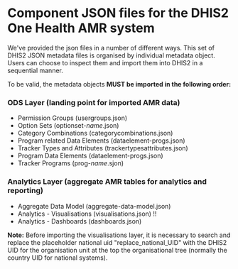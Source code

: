 # Component JSON files for the DHIS2 One Health AMR system

We've provided the json files in a number of different ways. This set of DHIS2 JSON metadata files is organised by individual metadata object. Users can choose to inspect them and import them into DHIS2 in a sequential manner.

To be valid, the metadata objects __MUST be imported in the following order:__
### ODS Layer (landing point for imported AMR data)
* Permission Groups (usergroups.json)
* Option Sets (optionset-_name_.json)
* Category Combinations (categorycombinations.json)
* Program related Data Elements (dataelement-progs.json)
* Tracker Types and Attributes (trackertypesattributes.json)
* Program Data Elements (dataelement-progs.json)
* Tracker Programs (prog-_name_.sjon)
### Analytics Layer (aggregate AMR tables for analytics and reporting)
* Aggregate Data Model (aggregate-data-model.json)
* Analytics - Visualisations (visualisations.json) !!
* Analytics - Dashboards (dashboards.json)

__Note:__ Before importing the visualisations layer, it is necessary to search and replace the placeholder national uid "replace_national_UID" with the DHIS2 UID for the organisation unit at the top the organisational tree (normally the country UID for national systems).
